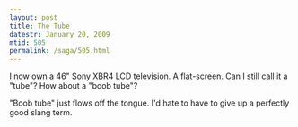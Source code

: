 ```yaml
---
layout: post
title: The Tube
datestr: January 20, 2009
mtid: 505
permalink: /saga/505.html
---
```


I now own a 46" Sony XBR4 LCD television.  A flat-screen. Can I still call it a "tube"?  How about a "boob tube"?

"Boob tube" just flows off the tongue.  I'd hate to have to give up a perfectly good slang term.
